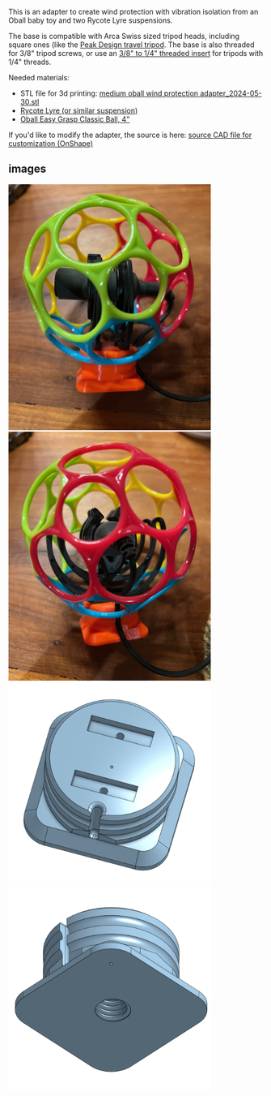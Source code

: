 

This is an adapter to create wind protection with vibration isolation from an Oball baby toy and two Rycote Lyre suspensions. 

The base is compatible with Arca Swiss sized tripod heads, including square ones (like the [Peak Design travel tripod](https://www.peakdesign.com/pages/travel-tripod). The base is also threaded for 3/8" tripod screws, or use an [3/8" to 1/4" threaded insert](https://www.google.com/search?q=3%2F8+to+1%2F4+adapter+tripod) for tripods with 1/4" threads. 

Needed materials:

 * STL file for 3d printing: [medium oball wind protection adapter_2024-05-30.stl](medium_oball/medium%20oball%20wind%20protection%20adapter_2024-05-30.stl)
 * [Rycote Lyre (or similar suspension)](https://rycote.com/pair-of-single-lyre-19-25-ryc042210/)
 * [Oball Easy Grasp Classic Ball, 4"](https://www.kids2.com/products/10340-oball-classic-easygrasp-toy-redbluegreenyellow)

If you'd like to modify the adapter, the source is here:
[source CAD file for customization (OnShape)](https://cad.onshape.com/documents/ed2cb36ec4392a39c4bd1063/w/8a0c6828958558ff9ed399db/e/3829ca67a9d4504306f1a801?renderMode=0&uiState=66593c017b1e0e692ac11e63)

## images
 <img src="photo01_medium oball wind protection adapter.jpeg" alt="alt text" width="400px" >
 <img src="photo02_medium oball wind protection adapter.jpeg" alt="alt text" width="400px" >


 <img src="view01_medium oball wind protection adapter_2024-05-30.png" alt="alt text" width="400px" >
 <img src="view02_medium oball wind protection adapter_2024-05-30.png" alt="alt text" width="400px" >


